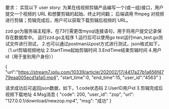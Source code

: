 要求：
实现以下 user story: 为某在线视频剪辑产品编写⼀个(或⼀组)接⼝，⽤户提交⼀个视频的 URL 和想要剪辑的起始、终⽌时间戳；
后端调⽤ ffmpeg 对视频进⾏剪辑；剪辑完成后，⽤户可以获取下载剪辑后视频的 URL。 

zzd.go为服务端主程序。在73行需更改mysql连接语句，用于将用户提交记录保存在数据库中。
运行zzd.go主程序
1.运行后可以使用go test运行man_test.go测试文件进行测试，
2.也可以通过postman以post方式进行测试，json格式如下，（1.url剪辑视频地址 2.StartTime起始剪辑时间 3.EndTime结束剪辑时间 4.用户id（用于鉴别用户身份））

{
    "url":"https://stream7.iqilu.com/10339/article/202002/17/4417a27b1a656f4779eaa005ecd1a1a0.mp4",
    "start_time":0,
    "end_time":15,
    "user_id":"4563"
}

请求成功后可返回json数据，如下，1.code状态码 2.UserID用户id 3.剪辑完成后视频下载地址 4.Msg消息
{
    "code": 200,
    "user_id": "zop",
    "url": "127.0.0.1/download/newzop.mp4",
    "msg": "成功"
}
